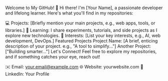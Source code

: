 Welcome to My GitHub! 👋
Hi there! I'm [Your Name], a passionate developer and lifelong learner. Here's what you'll find in my repositories:

💻 Projects: [Briefly mention your main projects, e.g., web apps, tools, or libraries.]
📘 Learning: I share experiments, tutorials, and side projects as I explore new technologies.
🌱 Interests: [List your key interests, e.g., AI, web development, DevOps.]
Featured Projects
Project Name: [A brief, enticing description of your project. e.g., "A tool to simplify..."]
Another Project: ["Building smarter..."]
Let's Connect!
Feel free to explore my repositories, and if something catches your eye, reach out!

✉️ Email: your.email@example.com
🌐 Website: yourwebsite.com
📄 LinkedIn: Your Profile
